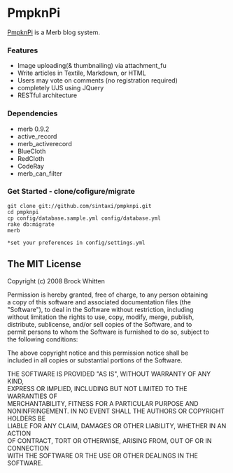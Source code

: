 # PmpknPi

[PmpknPi](http://pmpknpi.com) is a Merb blog system.

### Features
  
  - Image uploading(& thumbnailing) via attachment_fu
  - Write articles in Textile, Markdown, or HTML
  - Users may vote on comments (no registration required)
  - completely UJS using JQuery
  - RESTful architecture

### Dependencies

  - merb 0.9.2
  - active_record
  - merb_activerecord
  - BlueCloth
  - RedCloth
  - CodeRay
  - merb\_can\_filter
  
### Get Started - clone/cofigure/migrate
    
    git clone git://github.com/sintaxi/pmpknpi.git
    cd pmpknpi
    cp config/database.sample.yml config/database.yml
    rake db:migrate
    merb
    
    *set your preferences in config/settings.yml

## The MIT License  

Copyright (c) 2008 Brock Whitten

Permission is hereby granted, free of charge, to any person obtaining  
a copy of this software and associated documentation files (the  
"Software"), to deal in the Software without restriction, including  
without limitation the rights to use, copy, modify, merge, publish,  
distribute, sublicense, and/or sell copies of the Software, and to  
permit persons to whom the Software is furnished to do so, subject to  
the following conditions:  

The above copyright notice and this permission notice shall be  
included in all copies or substantial portions of the Software.  

THE SOFTWARE IS PROVIDED "AS IS", WITHOUT WARRANTY OF ANY KIND,  
EXPRESS OR IMPLIED, INCLUDING BUT NOT LIMITED TO THE WARRANTIES OF  
MERCHANTABILITY, FITNESS FOR A PARTICULAR PURPOSE AND  
NONINFRINGEMENT. IN NO EVENT SHALL THE AUTHORS OR COPYRIGHT HOLDERS BE  
LIABLE FOR ANY CLAIM, DAMAGES OR OTHER LIABILITY, WHETHER IN AN ACTION  
OF CONTRACT, TORT OR OTHERWISE, ARISING FROM, OUT OF OR IN CONNECTION  
WITH THE SOFTWARE OR THE USE OR OTHER DEALINGS IN THE SOFTWARE.  

